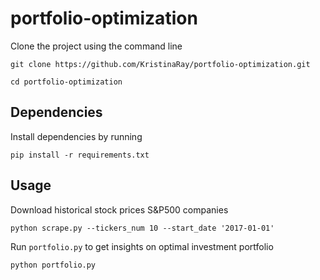 # portfolio-optimization


Clone the project using the command line

```
git clone https://github.com/KristinaRay/portfolio-optimization.git
```
```
cd portfolio-optimization
```


## Dependencies

Install dependencies by running

```
pip install -r requirements.txt
```
## Usage

Download historical stock prices S&P500 companies

```
python scrape.py --tickers_num 10 --start_date '2017-01-01'
```
Run ```portfolio.py``` to get insights on optimal investment portfolio

```
python portfolio.py
```
